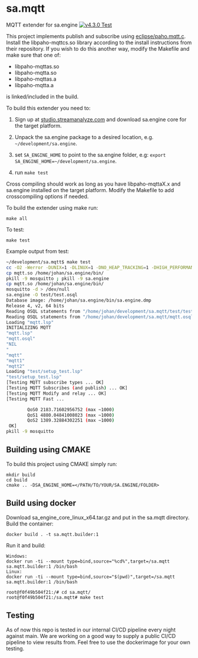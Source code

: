 # sa.mqtt
MQTT extender for sa.engine
[![v4.3.0 Test](https://github.com/streamanalyze/sa.mqtt/actions/workflows/v4-3-0_test.yml/badge.svg)](https://github.com/streamanalyze/sa.mqtt/actions/workflows/v4-3-0_test.yml)

This project implements publish and subscribe using
[eclipse/paho.mqtt.c](https://github.com/eclipse/paho.mqtt.c).  Install the
libpaho-mqttcs.so library according to the install instructions from their
repository.  If you wish to do this another way, modify the Makefile and make
sure that one of:

* libpaho-mqttas.so 
* libpaho-mqtta.so 
* libpaho-mqttas.a 
* libpaho-mqtta.a 

is linked/included in the build.


To build this extender you need to:

1. Sign up at [studio.streamanalyze.com](https://studio.streamanalyze.com/)
and download sa.engine core for the target platform.

2. Unpack the sa.engine package to a desired location,
e.g. `~/development/sa.engine`.

3. set `SA_ENGINE_HOME` to point to the sa.engine folder, e.g: `export
SA_ENGINE_HOME=~/development/sa.engine`.

4. run `make test`

Cross compiling should work as long as you have libpaho-mqttaX.x and sa.engine
installed on the target platform. Modify the Makefile to add crosscompiling
options if needed.

To build the extender using make run:

```
make all
```

To test:

```
make test
```

Example output from test:

```bash
~/development/sa.mqtt$ make test
cc -O2 -Werror -DUNIX=1 -DLINUX=1 -DNO_HEAP_TRACKING=1 -DHIGH_PERFORMANCE=1  -fPIC -I/home/johan/sa.engine/C -Iinclude -shared -o mqtt.so src/mqtt.c src/cbfns.c src/sa_circular_buff.c -L/home/johan/sa.engine/bin -lsa.kernel -l:libpaho-mqtt3as.so
cp mqtt.so /home/johan/sa.engine/bin/
pkill -9 mosquitto ; pkill -9 sa.engine
cp mqtt.so /home/johan/sa.engine/bin/
mosquitto -d > /dev/null
sa.engine -O test/test.osql
Database image: /home/johan/sa.engine/bin/sa.engine.dmp
Release 4, v2, 64 bits
Reading OSQL statements from "/home/johan/development/sa.mqtt/test/test.osql"
Reading OSQL statements from "/home/johan/development/sa.mqtt/mqtt.osql"
Loading "mqtt.lsp"
INITIALIZING MQTT
"mqtt.lsp"
"mqtt.osql"
"NIL
"
"mqtt"
"mqtt1"
"mqtt2"
Loading "test/setup_test.lsp"
"test/setup_test.lsp"
[Testing MQTT subscribe types ... OK]
[Testing MQTT Subscribes (and publish) ... OK]
[Testing MQTT Modify and relay ... OK]
[Testing MQTT Fast ...

        QoS0 2183.71602956752 (max ~1000)
        QoS1 4880.04841008023 (max ~1000)
        QoS2 1389.32884302251 (max ~1000)
 OK]
pkill -9 mosquitto
```


## Building using CMAKE
To build this project using CMAKE simply run:
```
mkdir build
cd build
cmake .. -DSA_ENGINE_HOME=</PATH/TO/YOUR/SA.ENGINE/FOLDER>
```


## Build using docker
Download sa_engine_core_linux_x64.tar.gz and put in the sa.mqtt directory.
Build the container:
```
docker build . -t sa.mqtt.builder:1
```
Run it and build:
```
Windows:
docker run -ti --mount type=bind,source="%cd%",target=/sa.mqtt  sa.mqtt.builder:1 /bin/bash
Linux:
docker run -ti --mount type=bind,source="$(pwd)",target=/sa.mqtt  sa.mqtt.builder:1 /bin/bash

root@f0f49b504f21:/# cd sa.mqtt/
root@f0f49b504f21:/sa.mqtt# make test
```


## Testing
As of now this repo is tested in our internal CI/CD pipeline every night against main. 
We are working on a good way to supply a public CI/CD pipeline to view results from.
Feel free to use the dockerimage for your own testing.

